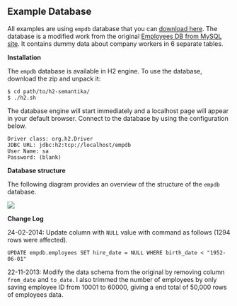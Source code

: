 Example Database
----------------

All examples are using `empdb` database that you can [download here](https://github.com/obidea/semantika-api/releases/download/v1.1/h2-semantika_24-02-2014.zip).
The database is a modified work from the original [Employees DB from MySQL site](http://dev.mysql.com/doc/employee/en/employees-introduction.html). It
contains dummy data about company workers in 6 separate tables.


**Installation**

The `empdb` database is available in H2 engine. To use the database, download the zip and unpack it:

```
$ cd path/to/h2-semantika/
$ ./h2.sh
```

The database engine will start immediately and a localhost page will appear in your default browser. Connect to the database by using the configuration below.

```
Driver class: org.h2.Driver
JDBC URL: jdbc:h2:tcp://localhost/empdb
User Name: sa
Password: (blank)
```


**Database structure**

The following diagram provides an overview of the structure of the `empdb` database.

![](https://raw.github.com/obidea/semantika-api/master/model/empdb.erd.png)


**Change Log**

24-02-2014: Update column with `NULL` value with command as follows (1294 rows were affected).

```
UPDATE empdb.employees SET hire_date = NULL WHERE birth_date < "1952-06-01"
```

22-11-2013: Modify the data schema from the original by removing column `from_date` and `to_date`. I also trimmed the number
of employees by only saving employee ID from 10001 to 60000, giving a end total of 50,000 rows of employees data.